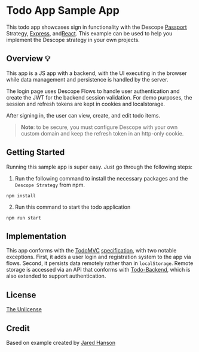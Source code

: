 # Todo App Sample App

This todo app showcases sign in functionality with the Descope [Passport](https://www.passportjs.org/) Strategy, [Express](https://expressjs.com/), and[React](https://reactjs.org/). This example can be used to help you implement the Descope strategy in your own projects.

## Overview 💡

This app is a JS app with a backend, with the UI executing in
the browser while data management and persistence is handled by the server.

The login page uses Descope Flows to handle user authentication and create the JWT for the backend session validation. 
For demo purposes, the session and refresh tokens are kept in cookies and localstorage.

After signing in, the user can view, create, and edit todo items.

> **Note**: to be secure, you must configure Descope with your own custom domain and keep the
refresh token in an http-only cookie.

## Getting Started

Running this sample app is super easy. Just go through the following steps:

1. Run the following command to install the necessary packages and the `Descope Strategy` from npm.

```
npm install
```

2. Run this command to start the todo application

```
npm run start
```

## Implementation

This app conforms with the [TodoMVC](https://todomvc.com/) [specification](https://github.com/tastejs/todomvc/blob/master/app-spec.md),
with two notable exceptions.  First, it adds a user login and registration
system to the app via flows.  Second, it persists data remotely rather than in
`localStorage`.  Remote storage is accessed via an API that conforms with
[Todo-Backend](https://todobackend.com/), which is also extended to support
authentication.

## License

[The Unlicense](https://opensource.org/licenses/unlicense)

## Credit

Based on example created by [Jared Hanson](https://www.jaredhanson.me/)
